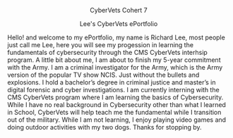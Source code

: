 <p align="center">
    CyberVets Cohert 7
</p>

<p align="center">
  Lee's CyberVets ePortfolio
</p>


 <p div{
    width: 200px;
    word-wrap: break-word;
} 
</p>
Hello! and welcome to my ePortfolio, my name is Richard Lee, most people just call me Lee, here you will see my progession in learning the fundamentals of cybersecurity through the CMS CyberVets interhsip program. A little bit about me, I am about to finish my 5-year commitment with the Army. I am a criminal investigator for the Army, which is the Army version of the popular TV show NCIS. Just without the bullets and explosions. I hold a bachelor’s degree in criminal justice and master’s in digital forensic and cyber investigations. I am currently interning with the CMS CyberVets program where I am learning the basics of Cybersecurity. While I have no real background in Cybersecurity other than what I learned in School, CyberVets will help teach me the fundamental while I transition out of the military. While I am not learning, I enjoy playing video games and doing outdoor activities with my two dogs. Thanks for stopping by.
 
